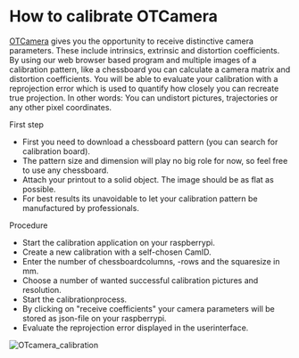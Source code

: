 # How to calibrate OTCamera

[OTCamera](https://github.com/OpenTrafficCam/OTCamera) gives you the opportunity to receive distinctive camera parameters.
These include intrinsics, extrinsic and distortion coefficients.
By using our web browser based program and multiple images of a calibration pattern,
like a chessboard you can calculate a camera matrix and distortion coefficients.
You will be able to evaluate your calibration with a reprojection error which is used to quantify how closely you can recreate true projection.
In other words: You can undistort pictures, trajectories or any other pixel coordinates.

First step

* First you need to download a chessboard pattern (you can search for calibration board).
* The pattern size and dimension will play no big role for now, so feel free to use any chessboard.
* Attach your printout to a solid object. The image should be as flat as possible.
* For best results its unavoidable to let your calibration pattern be manufactured by professionals.

Procedure

* Start the calibration application on your raspberrypi.
* Create a new calibration with a self-chosen CamID.
* Enter the number of chessboardcolumns, -rows and the squaresize in mm.
* Choose a number of wanted successful calibration pictures and resolution.
* Start the calibrationprocess.
* By clicking on "receive coefficients" your camera parameters will be stored as json-file on your raspberrypi.
* Evaluate the reprojection error displayed in the userinterface.

![OTcamera_calibration](OTcamera_calibration.gif)

